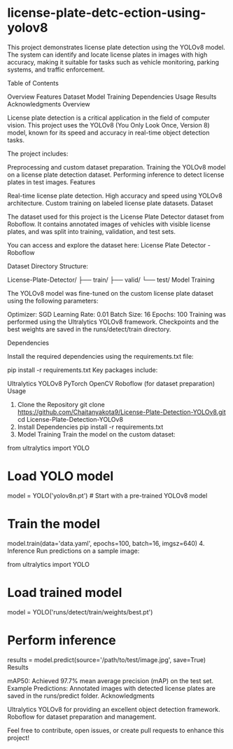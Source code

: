 # license-plate-detc-ection-using-yolov8

This project demonstrates license plate detection using the YOLOv8 model. The system can identify and locate license plates in images with high accuracy, making it suitable for tasks such as vehicle monitoring, parking systems, and traffic enforcement.

Table of Contents

Overview
Features
Dataset
Model Training
Dependencies
Usage
Results
Acknowledgments
Overview

License plate detection is a critical application in the field of computer vision. This project uses the YOLOv8 (You Only Look Once, Version 8) model, known for its speed and accuracy in real-time object detection tasks.

The project includes:

Preprocessing and custom dataset preparation.
Training the YOLOv8 model on a license plate detection dataset.
Performing inference to detect license plates in test images.
Features

Real-time license plate detection.
High accuracy and speed using YOLOv8 architecture.
Custom training on labeled license plate datasets.
Dataset

The dataset used for this project is the License Plate Detector dataset from Roboflow. It contains annotated images of vehicles with visible license plates, and was split into training, validation, and test sets.

You can access and explore the dataset here:
License Plate Detector - Roboflow

Dataset Directory Structure:

License-Plate-Detector/
├── train/
├── valid/
└── test/
Model Training

The YOLOv8 model was fine-tuned on the custom license plate dataset using the following parameters:

Optimizer: SGD
Learning Rate: 0.01
Batch Size: 16
Epochs: 100
Training was performed using the Ultralytics YOLOv8 framework. Checkpoints and the best weights are saved in the runs/detect/train directory.

Dependencies

Install the required dependencies using the requirements.txt file:

pip install -r requirements.txt
Key packages include:

Ultralytics YOLOv8
PyTorch
OpenCV
Roboflow (for dataset preparation)
Usage

1. Clone the Repository
git clone https://github.com/Chaitanyakota9/License-Plate-Detection-YOLOv8.git
cd License-Plate-Detection-YOLOv8
2. Install Dependencies
pip install -r requirements.txt
3. Model Training
Train the model on the custom dataset:

from ultralytics import YOLO

# Load YOLO model
model = YOLO('yolov8n.pt')  # Start with a pre-trained YOLOv8 model

# Train the model
model.train(data='data.yaml', epochs=100, batch=16, imgsz=640)
4. Inference
Run predictions on a sample image:

from ultralytics import YOLO

# Load trained model
model = YOLO('runs/detect/train/weights/best.pt')

# Perform inference
results = model.predict(source='/path/to/test/image.jpg', save=True)
Results

mAP50: Achieved 97.7% mean average precision (mAP) on the test set.
Example Predictions: Annotated images with detected license plates are saved in the runs/predict folder.
Acknowledgments

Ultralytics YOLOv8 for providing an excellent object detection framework.
Roboflow for dataset preparation and management.

Feel free to contribute, open issues, or create pull requests to enhance this project!
